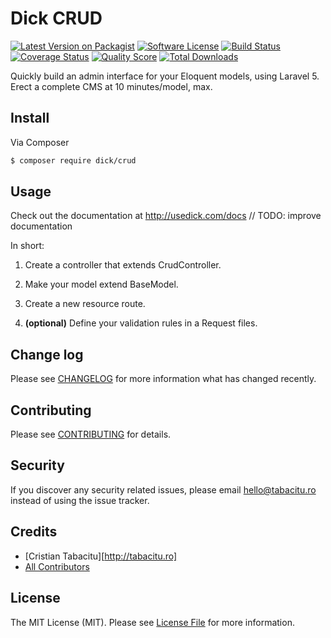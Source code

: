 # Dick CRUD

[![Latest Version on Packagist](https://img.shields.io/packagist/v/dick/crud.svg?style=flat-square)](https://packagist.org/packages/dick/crud)
[![Software License](https://img.shields.io/badge/license-MIT-brightgreen.svg?style=flat-square)](LICENSE.md)
[![Build Status](https://img.shields.io/travis/tabacitu/crud/master.svg?style=flat-square)](https://travis-ci.org/tabacitu/crud)
[![Coverage Status](https://img.shields.io/scrutinizer/coverage/g/tabacitu/crud.svg?style=flat-square)](https://scrutinizer-ci.com/g/tabacitu/crud/code-structure)
[![Quality Score](https://img.shields.io/scrutinizer/g/tabacitu/crud.svg?style=flat-square)](https://scrutinizer-ci.com/g/tabacitu/crud)
[![Total Downloads](https://img.shields.io/packagist/dt/dick/crud.svg?style=flat-square)](https://packagist.org/packages/dick/crud)

Quickly build an admin interface for your Eloquent models, using Laravel 5. Erect a complete CMS at 10 minutes/model, max.

## Install

Via Composer

``` bash
$ composer require dick/crud
```

## Usage

Check out the documentation at http://usedick.com/docs 
// TODO: improve documentation

In short:

1. Create a controller that extends CrudController.

2. Make your model extend BaseModel.

3. Create a new resource route.

4. **(optional)** Define your validation rules in a Request files.


## Change log

Please see [CHANGELOG](CHANGELOG.md) for more information what has changed recently.

## Contributing

Please see [CONTRIBUTING](CONTRIBUTING.md) for details.

## Security

If you discover any security related issues, please email hello@tabacitu.ro instead of using the issue tracker.

## Credits

- [Cristian Tabacitu][http://tabacitu.ro]
- [All Contributors][link-contributors]

## License

The MIT License (MIT). Please see [License File](LICENSE.md) for more information.

[ico-version]: https://img.shields.io/packagist/v/dick/crud.svg?style=flat-square
[ico-license]: https://img.shields.io/badge/license-MIT-brightgreen.svg?style=flat-square
[ico-travis]: https://img.shields.io/travis/tabacitu/crud/master.svg?style=flat-square
[ico-scrutinizer]: https://img.shields.io/scrutinizer/coverage/g/tabacitu/crud.svg?style=flat-square
[ico-code-quality]: https://img.shields.io/scrutinizer/g/tabacitu/crud.svg?style=flat-square
[ico-downloads]: https://img.shields.io/packagist/dt/tabacitu/crud.svg?style=flat-square

[link-packagist]: https://packagist.org/packages/tabacitu/crud
[link-travis]: https://travis-ci.org/tabacitu/crud
[link-scrutinizer]: https://scrutinizer-ci.com/g/tabacitu/crud/code-structure
[link-code-quality]: https://scrutinizer-ci.com/g/tabacitu/crud
[link-downloads]: https://packagist.org/packages/dick/crud
[link-author]: https://github.com/tabacitu
[link-contributors]: ../../contributors
